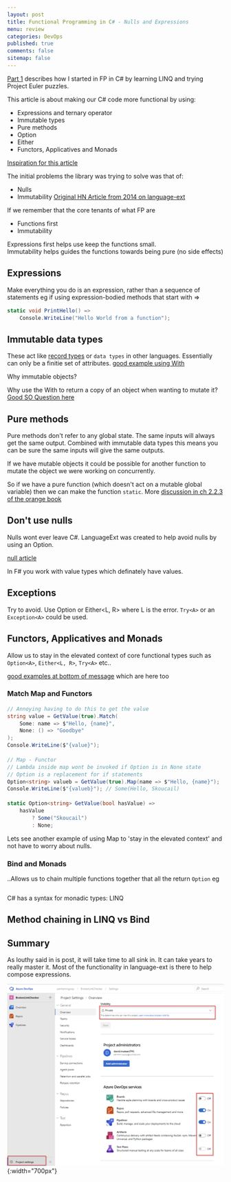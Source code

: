 ```yaml
---
layout: post
title: Functional Programming in C# - Nulls and Expressions
menu: review
categories: DevOps
published: true 
comments: false
sitemap: false
---
```


[Part 1](/2019/01/11/Learning-Functional-Programming-in-C-Sharp) describes how I started in FP in C# by learning LINQ and trying Project Euler puzzles.  

This article is about making our C# code more functional by using:

- Expressions and ternary operator 
- Immutable types
- Pure methods
- Option 
- Either
- Functors, Applicatives and Monads

[Inspiration for this article](https://github.com/louthy/language-ext/issues/209)

The initial problems the library was trying to solve was that of:
- Nulls
- Immutability
[Original HN Article from 2014 on language-ext](https://news.ycombinator.com/item?id=8631158)

If we remember that the core tenants of what FP are
- Functions first
- Immutability

Expressions first helps use keep the functions small.  
Immutability helps guides the functions towards being pure (no side effects)

## Expressions
Make everything you do is an expression, rather than a sequence of statements eg if using expression-bodied methods that start with =>

```cs
static void PrintHello() => 
    Console.WriteLine("Hello World from a function");
```
## Immutable data types
These act like [record types](https://fsharpforfunandprofit.com/posts/records/) or `data types` in other languages. Essentially can only be a finitie set of attributes. [good example using With](https://stackoverflow.com/questions/38575646/general-purpose-immutable-classes-in-c-sharp/38596298#38596298)  

Why immutable objects?

Why use the With to return a copy of an object when wanting to mutate it? [Good SO Question here](https://stackoverflow.com/questions/38575646/general-purpose-immutable-classes-in-c-sharp/38596298#38596298)  

## Pure methods
Pure methods don't refer to any global state. The same inputs will always get the same output. Combined with immutable data types this means you can be sure the same inputs will give the same outputs.  

If we have mutable objects it could be possible for another function to mutate the object we were working on concurrently.  

So if we have a pure function (which doesn't act on a mutable global variable) then we can make the function `static`. More [discussion in ch 2.2.3 of the orange book](https://livebook.manning.com/#!/book/functional-programming-in-c-sharp/chapter-2/113)

## Don't use nulls
Nulls wont ever leave C#. LanguageExt was created to help avoid nulls by using an Option.

[null article](https://templecoding.com/blog/2017/01/31/handling-nulls-in-csharp-the-right-way/)  

In F# you work with value types which definately have values.

## Exceptions
Try to avoid. Use  Option<A> or Either<L, R> where L is the error. `Try<A>` or an `Exception<A>` could be used.

## Functors, Applicatives and Monads
Allow us to stay in the elevated context of core functional types such as `Option<A>`, `Either<L, R>`, `Try<A>` etc..

[good examples at bottom of message](https://github.com/louthy/language-ext/issues/209) which are here too  

### Match Map and Functors
```cs
// Annoying having to do this to get the value
string value = GetValue(true).Match(
    Some: name => $"Hello, {name}",
    None: () => "Goodbye"
);
Console.WriteLine($"{value}");

// Map - Functor
// Lambda inside map wont be invoked if Option is in None state
// Option is a replacement for if statements
Option<string> valueb = GetValue(true).Map(name => $"Hello, {name}");
Console.WriteLine($"{valueb}"); // Some(Hello, Skoucail)

static Option<string> GetValue(bool hasValue) =>
    hasValue
        ? Some("Skoucail")
        : None;

```
Lets see another example of using Map to 'stay in the elevated context' and not have to worry about nulls.


### Bind and Monads
..Allows us to chain multiple functions together that all the return `Option` eg

```cs

```

C# has a syntax for monadic types: LINQ

## Method chaining in LINQ vs Bind  


## Summary
As louthy said in is post, it will take time to all sink in. It can take years to really master it. Most of the functionality in language-ext is there to help compose expressions.



![ps](/assets/2019-03-07/1.png){:width="700px"}


